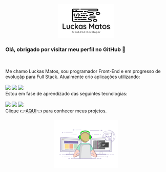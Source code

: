 <p align="center"><img src="https://github.com/luckasmatos/luckasmatos/blob/7d9741dd74c49948f40a83c3a7c7329099320732/Luckas-Matos-Logo.png" width="35%"></p>
<h3>Olá, obrigado por visitar meu perfil no GitHub 👋</h3>
<br>
<br>
Me chamo Luckas Matos, sou programador Front-End e em progresso de evoluçãp para Full Stack. Atualmente crio aplicações utilizando:
<br>
<br>
<img src="https://img.shields.io/badge/HTML5-E34F26?style=for-the-badge&logo=html5&logoColor=white">
<img src="https://img.shields.io/badge/CSS-239120?&style=for-the-badge&logo=css3&logoColor=white">
<img src="https://img.shields.io/badge/JavaScript-323330?style=for-the-badge&logo=javascript&logoColor=F7DF1E">
<br>
Estou em fase de aprendizado das seguintes tecnologias:
<br>
<br>
<img src="https://img.shields.io/badge/Node.js-43853D?style=for-the-badge&logo=node.js&logoColor=white">
<img src="https://img.shields.io/badge/React-20232A?style=for-the-badge&logo=react&logoColor=61DAFB">
<img src="https://img.shields.io/badge/React_Native-20232A?style=for-the-badge&logo=react&logoColor=61DAFB">
<br>
Clique 👉<a href="https://github.com/luckasmatos?tab=repositories" target="_blank">AQUI</a>👈 para conhecer meus projetos.
<br>
<p align="center"><img src="https://github.com/luckasmatos/luckasmatos/blob/1e8ec91303f3fe8a8b3cabb84e2f229cbb121e65/GIF-developer.gif" width="40%"></p>


